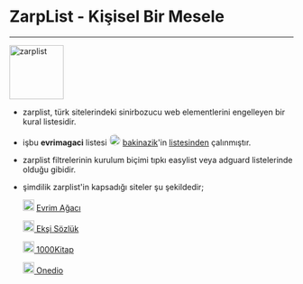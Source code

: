 # ZarpList - Kişisel Bir Mesele

------------

<img title="Kişisel Bir Mesele" src="https://i.imgur.com/wIzRPUF.png" width="96" alt="zarplist" data-canonical-src="https://github.com/denzhaummer/zarplist" style="max-width: 100%;">

- zarplist, türk sitelerindeki sinirbozucu web elementlerini engelleyen bir kural listesidir.

- işbu **evrimagaci** listesi <img title="bakinazik avatar" src="https://avatars.githubusercontent.com/u/64368231?v=4" width="20" alt="author" style="max-width: 5%; border-radius: 50%;"> [bakinazik](https://github.com/bakinazik/)'in [listesinden](https://github.com/bakinazik/blocklist) çalınmıştır.

- zarplist filtrelerinin kurulum biçimi tıpkı easylist veya adguard listelerinde olduğu gibidir.

- şimdilik zarplist'in kapsadığı siteler şu şekildedir;
  
  <img title="Evrim Ağacı" src="https://i.imgur.com/pqTJJl0.png" width="20" alt="evrimagaci" data-canonical-src="https://www.evrimagaci.org" style="max-width: 50%;"> [ Evrim Ağacı](https://github.com/denzhaummer/zarplist/blob/main/evrimagaci.org.txt "zarplist/evrimagaci")
  
  <img title="Ekşi Sözlük" src="https://i.imgur.com/y8waAMf.png" width="20" alt="eksisozluk" data-canonical-src="https://eksisozluk.com" style="max-width: 50%;">[ Ekşi Sözlük](https://github.com/denzhaummer/zarplist/blob/main/eksisozluk.com.txt "zarplist/eksisozluk")
  
  <img title="1000Kitap" src="https://i.imgur.com/44TnpXP.png" width="20" alt="1000kitap" data-canonical-src="https://1000kitap.com" style="max-width: 50%;">[ 1000Kitap](https://github.com/denzhaummer/zarplist/blob/main/1000kitap.com.txt "zarplist/1000kitap")

   <img title="Onedio" src="https://i.imgur.com/paaWFop.png" width="20" alt="Onedio" data-canonical-src="https://onedio.com" style="max-width: 50%;">[  Onedio](https://github.com/denzhaummer/zarplist/blob/main/onedio.com.txt "zarplist/Onedio")
